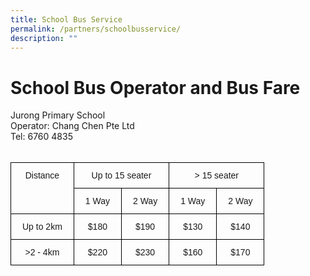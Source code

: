 ```yaml
---
title: School Bus Service
permalink: /partners/schoolbusservice/
description: ""
---
```

# School Bus Operator and Bus Fare <br>

Jurong Primary School<br>
Operator: Chang Chen Pte Ltd <br>
Tel: 6760 4835<br><br>


<style type="text/css">
.tg  {border-collapse:collapse;border-spacing:0;}
.tg td{border-color:black;border-style:solid;border-width:1px;font-family:Arial, sans-serif;font-size:14px;
  overflow:hidden;padding:12px 18px;word-break:normal;}
.tg th{border-color:black;border-style:solid;border-width:1px;font-family:Arial, sans-serif;font-size:14px;
  font-weight:normal;overflow:hidden;padding:12px 18px;word-break:normal;}
.tg .tg-baqh{text-align:center;vertical-align:top}
</style>
<table class="tg">
<thead>
  <tr>
    <th rowspan="2" class="tg-baqh">Distance</th>
    <th colspan="2" class="tg-baqh">Up to 15 seater</th>
    <th colspan="2" class="tg-baqh">&gt; 15 seater</th>
  </tr>
  <tr>
    <th class="tg-baqh">1 Way</th>
    <th class="tg-baqh">2 Way</th>
    <th class="tg-baqh">1 Way</th>
    <th class="tg-baqh">2 Way</th>
  </tr>
</thead>
<tbody>
  <tr>
    <td class="tg-baqh">Up to 2km</td>
    <td class="tg-baqh">$180</td>
    <td class="tg-baqh">$190</td>
    <td class="tg-baqh">$130</td>
    <td class="tg-baqh">$140</td>
  </tr>
  <tr>
    <td class="tg-baqh">&gt;2 - 4km</td>
    <td class="tg-baqh">$220</td>
    <td class="tg-baqh">$230</td>
    <td class="tg-baqh">$160</td>
    <td class="tg-baqh">$170</td>
  </tr>
</tbody>
</table>